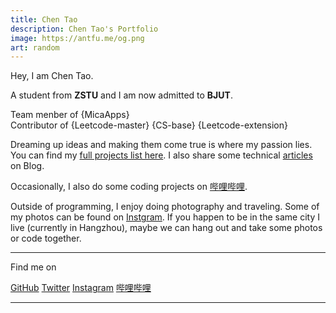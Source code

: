 ```yaml
---
title: Chen Tao
description: Chen Tao's Portfolio
image: https://antfu.me/og.png
art: random
---
```


Hey, I am Chen Tao.

A student from **ZSTU** and I am now admitted to **BJUT**.

Team menber of {MicaApps}<br>
Contributor of {Leetcode-master} {CS-base} {Leetcode-extension}

Dreaming up ideas and making them come true is where my passion lies. You can find my [full projects list here](/projects). I also share some technical [articles](/posts) on Blog.

Occasionally, I also do some coding projects on [哔哩哔哩](https://space.bilibili.com/52423255).

Outside of programming, I enjoy doing photography and traveling. Some of my photos can be found on [Instgram](https://www.instagram.com/eeee0717_/). If you happen to be in the same city I live (currently in Hangzhou), maybe we can hang out and take some photos or code together.

<div flex-auto />

---

Find me on

<p flex="~ gap-2 wrap" class="mt--2!">
  <a href="https://github.com/eeee0717" target="_blank"><span op75 i-simple-icons-github /> GitHub</a>
  <a href="https://www.twitter.com/chentao_007" target="_blank"><span op75 i-ri-twitter-x-fill /> Twitter</a>
  <a href="https://www.instagram.com/eeee0717_/" target="_blank"><span op75 i-simple-icons-instagram /> Instagram</a>
  <a href="https://space.bilibili.com/52423255" target="_blank"><span op75 i-simple-icons-bilibili /> 哔哩哔哩</a>
</p>

---

<!-- Or mail me at <span font-mono>hi<span i-carbon-at/>antfu.me</span> -->
<!--
--- -->
